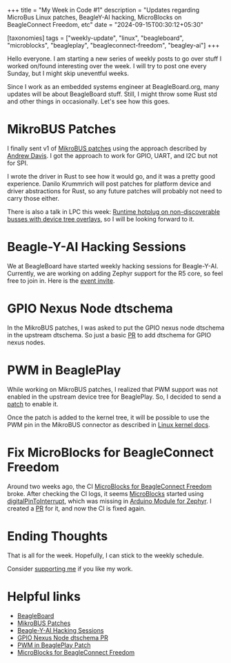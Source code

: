 +++
title = "My Week in Code #1"
description = "Updates regarding MicroBus Linux patches, BeagleY-AI hacking, MicroBlocks on BeagleConnect Freedom, etc"
date = "2024-09-15T00:30:12+05:30"

[taxonomies]
tags = ["weekly-update", "linux", "beagleboard", "microblocks", "beagleplay", "beagleconnect-freedom", "beagley-ai"]
+++

Hello everyone. I am starting a new series of weekly posts to go over stuff I worked on/found interesting over the week. I will try to post one every Sunday, but I might skip uneventful weeks.

Since I work as an embedded systems engineer at BeagleBoard.org, many updates will be about BeagleBoard stuff. Still, I might throw some Rust std and other things in occasionally. Let's see how this goes.

# MikroBUS Patches

I finally sent v1 of [MikroBUS patches](https://lore.kernel.org/all/20240911-mikrobus-dt-v1-0-3ded4dc879e7@beagleboard.org/) using the approach described by [Andrew Davis](https://lore.kernel.org/linux-arm-kernel/20240702164403.29067-1-afd@ti.com/). I got the approach to work for GPIO, UART, and I2C but not for SPI.

I wrote the driver in Rust to see how it would go, and it was a pretty good experience. Danilo Krummrich will post patches for platform device and driver abstractions for Rust, so any future patches will probably not need to carry those either.

There is also a talk in LPC this week: [Runtime hotplug on non-discoverable busses with device tree overlays](https://lpc.events/event/18/contributions/1696/), so I will be looking forward to it.

# Beagle-Y-AI Hacking Sessions

We at BeagleBoard have started weekly hacking sessions for Beagle-Y-AI. Currently, we are working on adding Zephyr support for the R5 core, so feel free to join in. Here is the [event invite](https://discord.gg/AGU2VXE3?event=1283128283000606751).

# GPIO Nexus Node dtschema

In the MikroBUS patches, I was asked to put the GPIO nexus node dtschema in the upstream dtschema. So just a basic [PR](https://github.com/devicetree-org/dt-schema/pull/143) to add dtschema for GPIO nexus nodes.

# PWM in BeaglePlay

While working on MikroBUS patches, I realized that PWM support was not enabled in the upstream device tree for BeaglePlay. So, I decided to send a [patch](https://lore.kernel.org/r/20240913-beagleplay-pwm-v1-1-d38ee5b36d8c@beagleboard.org) to enable it.

Once the patch is added to the kernel tree, it will be possible to use the PWM pin in the MikroBUS connector as described in [Linux kernel docs](https://docs.kernel.org/driver-api/pwm.html).

# Fix MicroBlocks for BeagleConnect Freedom

Around two weeks ago, the CI [MicroBlocks for BeagleConnect Freedom](https://openbeagle.org/beagleboard/microblocks) broke. After checking the CI logs, it seems [MicroBlocks](https://microblocks.fun/) started using [digitalPinToInterrupt](https://www.arduino.cc/reference/en/language/functions/external-interrupts/digitalpintointerrupt/), which was missing in [Arduino Module for Zephyr](https://github.com/zephyrproject-rtos/gsoc-2022-arduino-core). I created a [PR](https://github.com/zephyrproject-rtos/gsoc-2022-arduino-core/pull/121) for it, and now the CI is fixed again.

# Ending Thoughts

That is all for the week. Hopefully, I can stick to the weekly schedule.

Consider [supporting me](@/pages/about.md) if you like my work.

# Helpful links
- [BeagleBoard](https://www.beagleboard.org/)
- [MikroBUS Patches](https://lore.kernel.org/all/20240911-mikrobus-dt-v1-0-3ded4dc879e7@beagleboard.org/)
- [Beagle-Y-AI Hacking Sessions](https://discord.gg/AGU2VXE3?event=1283128283000606751)
- [GPIO Nexus Node dtschema PR](https://github.com/devicetree-org/dt-schema/pull/143)
- [PWM in BeaglePlay Patch](https://lore.kernel.org/r/20240913-beagleplay-pwm-v1-1-d38ee5b36d8c@beagleboard.org)
- [MicroBlocks for BeagleConnect Freedom](https://openbeagle.org/beagleboard/microblocks)
